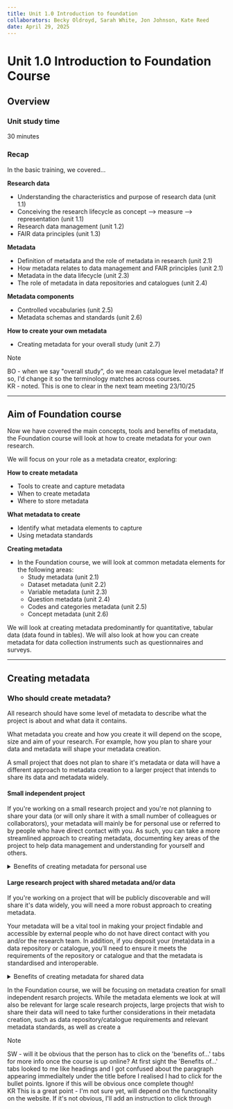 ```yaml
---
title: Unit 1.0 Introduction to foundation
collaborators: Becky Oldroyd, Sarah White, Jon Johnson, Kate Reed
date: April 29, 2025
---
```


# Unit 1.0 Introduction to Foundation Course

## Overview

### Unit study time
30 minutes

### Recap

In the basic training, we covered...

**Research data**
 - Understanding the characteristics and purpose of research data (unit 1.1)
 - Conceiving the research lifecycle as concept --> measure --> representation (unit 1.1)
 - Research data management (unit 1.2)
 - FAIR data principles (unit 1.3)
  
**Metadata**
 - Definition of metadata and the role of metadata in research (unit 2.1)
 - How metadata relates to data management and FAIR principles (unit 2.1)
 - Metadata in the data lifecycle (unit 2.3)
 - The role of metadata in data repositories and catalogues (unit 2.4)
      
**Metadata components**
 - Controlled vocabularies (unit 2.5)
 - Metadata schemas and standards (unit 2.6)

**How to create your own metadata**
- Creating metadata for your overall study (unit 2.7)

>[!NOTE]
> BO - when we say "overall study", do we mean catalogue level metadata? If so, I'd change it so the terminology matches across courses. <br>
> KR - noted. This is one to clear in the next team meeting 23/10/25 
  
---
  
##  Aim of Foundation course

Now we have covered the main concepts, tools and benefits of metadata, the Foundation course will look at how to create metadata for your own research.

We will focus on your role as a metadata creator, exploring:

**How to create metadata**
  - Tools to create and capture metadata
  - When to create metadata 
  - Where to store metadata
    
**What metadata to create**
  - Identify what metadata elements to capture
  - Using metadata standards

**Creating metadata**
  - In the Foundation course, we will look at common metadata elements for the following areas:
    - Study metadata (unit 2.1)
    - Dataset metadata (unit 2.2)
    - Variable metadata (unit 2.3)
    - Question metadata (unit 2.4)
    - Codes and categories metadata (unit 2.5)
    - Concept metadata (unit 2.6)

We will look at creating metadata predominantly for quantitative, tabular data (data found in tables). We will also look at how you can create metadata for data collection instruments such as questionnaires and surveys.

---

## Creating metadata

### Who should create metadata?

All research should have some level of metadata to describe what the project is about and what data it contains.

What metadata you create and how you create it will depend on the scope, size and aim of your research. For example, how you plan to share your data and metadata will shape your metadata creation.

A small project that does not plan to share it's metadata or data will have a different approach to metadata creation to a larger project that intends to share its data and metadata widely.

#### Small independent project
If you're working on a small research project and you're not planning to share your data (or will only share it with a small number of colleagues or collaborators), your metadata will mainly be for personal use or referred to by people who have direct contact with you. As such, you can take a more streamlined approach to creating metadata, documenting key areas of the project to help data management and understanding for yourself and others.

<details>
<summary>Benefits of creating metadata for personal use</summary>
<p></p> 

-	Helps you understand your data when you reference it in the future
-	Enables you build on your research when designing future projects
-	If you decide to share your data with other people, it's easy to access and understand

</details>

#### Large research project with shared metadata and/or data
If you're working on a project that will be publicly discoverable and will share it's data widely, you will need a more robust approach to creating metadata. 

Your metadata will be a vital tool in making your project findable and accessible by external people who do not have direct contact with you and/or the research team. In addition, if you deposit your (meta)data in a data repository or catalogue, you’ll need to ensure it meets the requirements of the repository or catalogue and that the metadata is standardised and interoperable.

<details>
<summary>Benefits of creating metadata for shared data</summary>
<p></p> 
 
-	Allows others who do not have a connection to you or your research team to discover and understand your study
-	Standardised metadata will make your (meta)data more interoperable and will enable you to deposit your data in respositroies and/or catalogues
-	Enhances transparency and trustworthiness of your data
-	Encourages more citations of your work as more people can discover, understand and trust your data
-	Saves you time answering queries about your data
-	As your study will be more discoverable and understandable, metadata encourages re-use of your data as well as cross-study comparisons
-	Promotes the FAIR principles, allowing you to implement best practice 
  
</details>

In the Foundation course, we will be focusing on metadata creation for small independent resarch projects. While the metadata elements we look at will also be relevant for large scale research projects, large projects that wish to share their data will need to take further considerations in their metadata creation, such as data repository/catalogue requirements and relevant metadata standards, as well as create a 

>[!NOTE]
>SW - will it be obvious that the person has to click on the 'benefits of...' tabs for more info once the course is up online? At first sight the 'Benefits of...' tabs looked to me like headings and I got confused about the paragraph appearing immedialtely under the title before I realised I had to click for the bullet points. Ignore if this will be obvious once complete though! <br>
> KR This is a great point - I'm not sure yet, will depend on the functionality on the website. If it's not obvious, I'll add an instruction to click through
